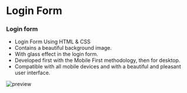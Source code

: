 # Login Form

### Login form

- Login Form Using HTML & CSS
- Contains a beautiful background image.
- With glass effect in the login form.
- Developed first with the Mobile First methodology, then for desktop.
- Compatible with all mobile devices and with a beautiful and pleasant user interface.


![preview](https://github.com/AdiiAnand/TechnoHacks/assets/35601079/a90cc268-f5ce-403e-aaf3-15c1d924d7e7)

